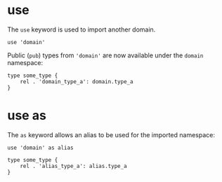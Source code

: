 # use

The `use` keyword is used to import another domain.

```ontol
use 'domain'
```

Public (`pub`) types from `'domain'` are now available under the `domain` namespace:

```ontol
type some_type {
    rel . 'domain_type_a': domain.type_a
}
```

# use as

The `as` keyword allows an alias to be used for the imported namespace:

```ontol
use 'domain' as alias

type some_type {
    rel . 'alias_type_a': alias.type_a
}
```
